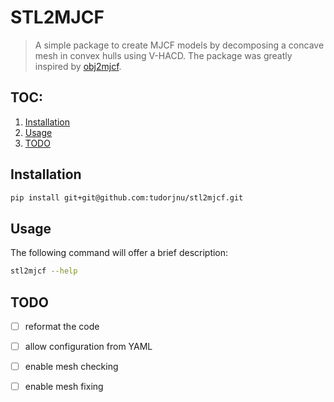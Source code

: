# STL2MJCF
> A simple package to create MJCF models by decomposing a concave mesh in convex hulls using V-HACD. The package was greatly inspired by [obj2mjcf](https://github.com/kevinzakka/obj2mjcf).

## TOC:
1. [Installation](#installation)
2. [Usage](#usage)
3. [TODO](#todo)

## Installation

```bash
pip install git+git@github.com:tudorjnu/stl2mjcf.git
```

## Usage

The following command will offer a brief description:
```bash
stl2mjcf --help
```

## TODO

- [ ] reformat the code
- [ ] allow configuration from YAML
- [ ] enable mesh checking
- [ ] enable mesh fixing

